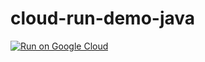 # cloud-run-demo-java

[![Run on Google Cloud](https://deploy.cloud.run/button.svg)](https://deploy.cloud.run)

